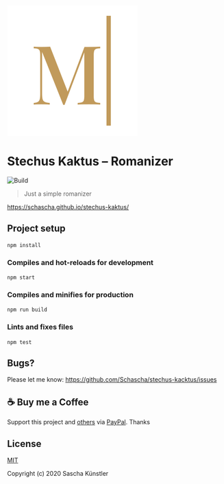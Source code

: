 ![Logo](src/assets/logo.svg/?raw=true)

# Stechus Kaktus – Romanizer

![Build](https://github.com/Schascha/stechus-kaktus/workflows/Build/badge.svg)

> Just a simple romanizer

https://schascha.github.io/stechus-kaktus/

## Project setup
```
npm install
```

### Compiles and hot-reloads for development
```
npm start
```

### Compiles and minifies for production
```
npm run build
```

### Lints and fixes files
```
npm test
```

## Bugs?

Please let me know: https://github.com/Schascha/stechus-kacktus/issues

## :coffee: Buy me a Coffee

Support this project and [others](https://github.com/Schascha?tab=repositories) via [PayPal](https://www.paypal.me/LosZahlos). Thanks

## License

[MIT](./LICENSE)

Copyright (c) 2020 Sascha Künstler
